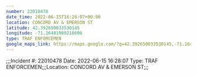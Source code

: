 ```yaml
---
number: 22010478
date_time: 2022-06-15T16:28:07+00:00
location: CONCORD AV & EMERSON ST
latitude: 42.392650033530145
longitude: -71.16481989210696
type: TRAF ENFORCEMEN
google_maps_link: https://maps.google.com/?q=42.392650033530145,-71.16481989210696
---
```


;;;Incident #: 22010478   Date: 2022-06-15 16:28:07   Type: TRAF ENFORCEMEN;;;Location: CONCORD AV & EMERSON ST;;;
